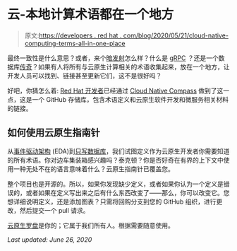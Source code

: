 # 云-本地计算术语都在一个地方

> 原文:[https://developers . red hat . com/blog/2020/05/21/cloud-native-computing-terms-all-in-one-place](https://developers.redhat.com/blog/2020/05/21/cloud-native-computing-terms-all-in-one-place)

最终一致性是什么意思？或者，来个[暗发射](https://github.com/redhat-developer-demos/cloud-native-compass/blob/master/dark-launch.md)怎么样？什么是 [gRPC](https://github.com/redhat-developer-demos/cloud-native-compass/blob/master/grpc.md) ？还是一个数据库[传奇](https://github.com/redhat-developer-demos/cloud-native-compass/blob/master/sagas.md)？如果有人将所有与云原生计算相关的术语收集起来，放在一个地方，让开发人员可以找到、链接甚至更新它们，这不是很好吗？

好吧，你猜怎么着: [Red Hat 开发者](https://developers.redhat.com)已经通过 [Cloud Native Compass](https://github.com/redhat-developer-demos/cloud-native-compass) 做到了这一点，这是一个 GitHub 存储库，包含术语定义和云原生软件开发和微服务相关材料的链接。

## 如何使用云原生指南针

从[事件驱动架构](https://github.com/redhat-developer-demos/cloud-native-compass/blob/master/event-driven-architecture.md) (EDA)到[只写数据库](https://github.com/redhat-developer-demos/cloud-native-compass/blob/master/write-only-database.md)，我们试图定义作为云原生开发者你需要知道的所有术语。你对边车集装箱感兴趣吗？泰克顿？你是否好奇在有界的上下文中使用一种无处不在的语言意味着什么？云原生指南针已覆盖您。

整个项目也是开源的。所以，如果你发现缺少定义，或者如果你认为一个定义是错误的，或者如果在定义写出来之后有什么东西改变了——那么，你可以改变它。您想详细说明定义，还是添加图表？只需将回购分支到您的 GitHub 组织，进行更改，然后提交一个 pull 请求。

[云原生罗盘](https://github.com/redhat-developer-demos/cloud-native-compass)是你的；它属于我们所有人。根据需要随意使用。

*Last updated: June 26, 2020*